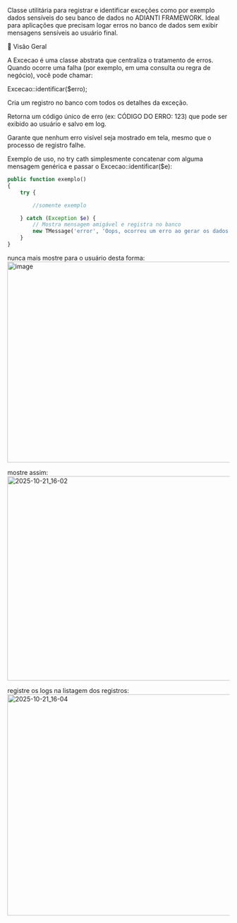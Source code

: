 Classe utilitária para registrar e identificar exceções como por exemplo dados sensíveis do seu banco de dados no ADIANTI FRAMEWORK.
Ideal para aplicações que precisam logar erros no banco de dados sem exibir mensagens sensíveis ao usuário final.

🧠 Visão Geral

A Excecao é uma classe abstrata que centraliza o tratamento de erros.
Quando ocorre uma falha (por exemplo, em uma consulta ou regra de negócio), você pode chamar:

Excecao::identificar($erro);

Cria um registro no banco com todos os detalhes da exceção.

Retorna um código único de erro (ex: CÓDIGO DO ERRO: 123) que pode ser exibido ao usuário e salvo em log.

Garante que nenhum erro visível seja mostrado em tela, mesmo que o processo de registro falhe.

Exemplo de uso, no try cath simplesmente concatenar com alguma mensagem genérica e passar o Excecao::identificar($e):
```php
public function exemplo()
{
    try {

        //somente exemplo

    } catch (Exception $e) {
        // Mostra mensagem amigável e registra no banco
        new TMessage('error', 'Oops, ocorreu um erro ao gerar os dados. ' . Excecao::identificar($e));
    }
}
```
nunca mais mostre para o usuário desta forma:
<img width="903" height="454" alt="image" src="https://github.com/user-attachments/assets/e536b66b-741e-45e0-bb7d-1693b49c2081" />

mostre assim:
<img width="930" height="462" alt="2025-10-21_16-02" src="https://github.com/user-attachments/assets/795d2764-84a5-4727-9aac-bb5596043084" />

registre os logs na listagem dos registros:
<img width="1534" height="500" alt="2025-10-21_16-04" src="https://github.com/user-attachments/assets/8ca8ce45-66cd-4c16-8c59-4cd14e58cbd4" />



